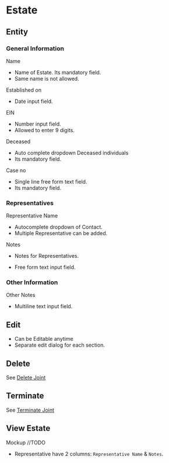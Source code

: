 # Estate

## Entity

### General Information

Name 

- Name of Estate. Its mandatory field.
- Same name is not allowed.

Established on

- Date input field.

EIN 

- Number input field.
- Allowed to enter 9 digits.

Deceased 

- Auto complete dropdown Deceased individuals
- Its mandatory field.

Case no

- Single line free form text field.
- Its mandatory field.

### Representatives

Representative Name

- Autocomplete dropdown of Contact.
- Multiple Representative can be added.

Notes

- Notes for Representatives.

- Free form text input field.

### Other Information

Other Notes

- Multiline text input field.



## Edit

- Can be Editable anytime
- Separate edit dialog for each section.



## Delete

See [Delete Joint](../legal-entities/delete-legal-entity.md#estate)

## Terminate

See [Terminate Joint](../legal-entities/deceased-terminated-legal-entity.md#joint)

## View Estate

Mockup //TODO

- Representative have 2 columns: `Representative Name` & `Notes`.


